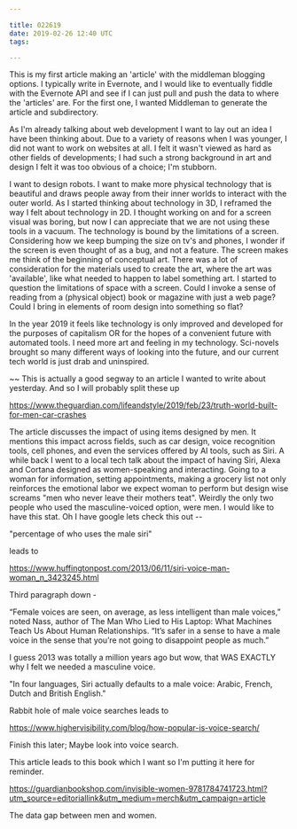 ```yaml
---

title: 022619
date: 2019-02-26 12:40 UTC
tags:

---
```


This is my first article making an 'article' with the middleman blogging options. I typically write in Evernote, and I would like to eventually fiddle with the Evernote API and see if I can just pull and push the data to where the 'articles' are. For the first one, I wanted Middleman to generate the article and subdirectory.

As I'm already talking about web development I want to lay out an idea I have been thinking about. Due to a variety of reasons when I was younger, I did not want to work on websites at all. I felt it wasn't viewed as hard as other fields of developments; I had such a strong background in art and design I felt it was too obvious of a choice; I'm stubborn.

I want to design robots. I want to make more physical technology that is beautiful and draws people away from their inner worlds to interact with the outer world.  As I started thinking about technology in 3D, I reframed the way I felt about technology in 2D. I thought working on and for a screen visual was boring, but now I can appreciate that we are not using these tools in a vacuum. The technology is bound by the limitations of a screen. Considering how we keep bumping the size on tv's and phones, I wonder if the screen is even thought of as a bug, and not a feature. The screen makes me think of the beginning of conceptual art. There was a lot of consideration for the materials used to create the art, where the art was 'available', like what needed to happen to label something art. I started to question the limitations of space with a screen. Could I invoke a sense of reading from a (physical object) book or magazine with just a web page? Could I bring in elements of room design into something so flat?

In the year 2019 it feels like technology is only improved and developed for the purposes of capitalism OR for the hopes of a convenient future with automated tools. I need more art and feeling in my technology. Sci-novels brought so many different ways of looking into the future, and our current tech world is just drab and uninspired.

~~ This is actually a good segway to an article I wanted to write about yesterday. And so I will probably split these up

https://www.theguardian.com/lifeandstyle/2019/feb/23/truth-world-built-for-men-car-crashes

The article discusses the impact of using items designed by men. It mentions this impact across fields, such as car design, voice recognition tools, cell phones, and even the services offered by AI tools, such as Siri. A while back I went to a local tech talk about the impact of having Siri, Alexa and Cortana designed as women-speaking and interacting. Going to a woman for information, setting appointments, making a grocery list not only reinforces the emotional labor we expect woman to perform but design wise screams "men who never leave their mothers teat". Weirdly the only two people who used the masculine-voiced option, were men. I would like to have this stat. Oh I have google lets check this out --

"percentage of who uses the male siri"

leads to

https://www.huffingtonpost.com/2013/06/11/siri-voice-man-woman_n_3423245.html

Third paragraph down -


“Female voices are seen, on average, as less intelligent than male voices,” noted Nass, author of The Man Who Lied to His Laptop: What Machines Teach Us About Human Relationships. “It’s safer in a sense to have a male voice in the sense that you’re not going to disappoint people as much.”

I guess 2013 was totally a million years ago but wow, that WAS EXACTLY why I felt we needed a masculine voice.

"In four languages, Siri actually defaults to a male voice: Arabic, French, Dutch and British English."

Rabbit hole of male voice searches leads to

https://www.highervisibility.com/blog/how-popular-is-voice-search/

Finish this later; Maybe look into voice search. 






This article leads to this book which I want so I'm putting it here for reminder.

https://guardianbookshop.com/invisible-women-9781784741723.html?utm_source=editoriallink&utm_medium=merch&utm_campaign=article

The data gap between men and women.
